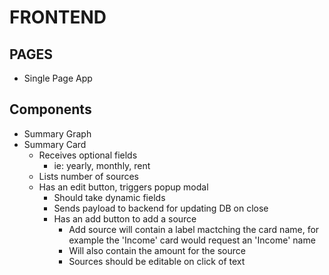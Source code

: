 # FRONTEND

## PAGES
 - Single Page App

## Components
 - Summary Graph
 - Summary Card
    - Receives optional fields
        - ie: yearly, monthly, rent
    - Lists number of sources
    - Has an edit button, triggers popup modal
        - Should take dynamic fields
        - Sends payload to backend for updating DB on close
        - Has an add button to add a source
            - Add source will contain a label mactching the card name, for example the 'Income' card would request an 'Income' name
            - Will also contain the amount for the source
            - Sources should be editable on click of text
